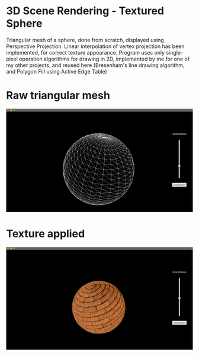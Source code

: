 # 3D Scene Rendering - Textured Sphere

Triangular mesh of a sphere, done from scratch, displayed using Perspective Projection. Linear interpolation of vertex projection has been implemented, for correct texture appearance. Program uses only single-pixel operation algorithms for drawing in 2D, implemented by me for one of my other projects, and reused here (Bresenham's line drawing algorithm, and Polygon Fill using Active Edge Table)

# Raw triangular mesh
![alt text](https://raw.githubusercontent.com/buensons/cg-3d/master/images/mesh.png)

# Texture applied
![alt text](https://raw.githubusercontent.com/buensons/cg-3d/master/images/texture.png)
